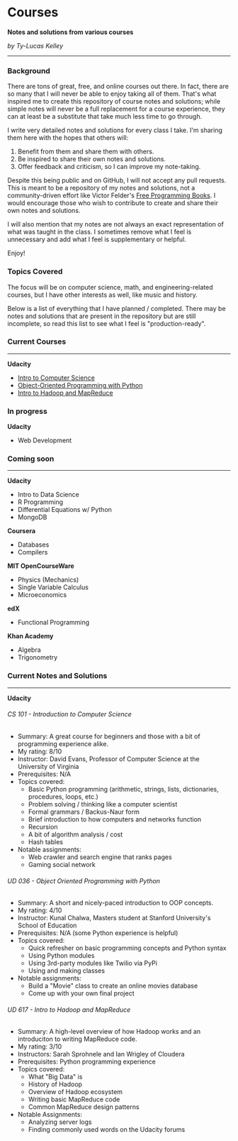 # Courses

**Notes and solutions from various courses**

*by Ty-Lucas Kelley*

---

### Background

There are tons of great, free, and online courses out there. In fact, there are so many that I will never be able to enjoy taking all of them. That's what inspired me to create this repository of course notes and solutions; while simple notes will never be a full replacement for a course experience, they can at least be a substitute that take much less time to go through.

I write very detailed notes and solutions for every class I take. I'm sharing them here with the hopes that others will:

1. Benefit from them and share them with others.
2. Be inspired to share their own notes and solutions.
3. Offer feedback and criticism, so I can improve my note-taking.

Despite this being public and on GitHub, I will not accept any pull requests. This is meant to be a repository of my notes and solutions, not a community-driven effort like Victor Felder's [Free Programming Books](https://github.com/vhf/free-programming-books). I would encourage those who wish to contribute to create and share their own notes and solutions.

I will also mention that my notes are not always an exact representation of what was taught in the class. I sometimes remove what I feel is unnecessary and add what I feel is supplementary or helpful.

Enjoy!

### Topics Covered

The focus will be on computer science, math, and engineering-related courses, but I have other interests as well, like music and history.

Below is a list of everything that I have planned / completed. There may be notes and solutions that are present in the repository but are still incomplete, so read this list to see what I feel is "production-ready".

### Current Courses

---

**Udacity**

* [Intro to Computer Science](#cs-101---introduction-to-computer-science)
* [Object-Oriented Programming with Python](#ud-036---object-oriented-programming-with-python)
* [Intro to Hadoop and MapReduce](#ud-617---intro-to-hadoop-and-mapreduce)

### In progress

**Udacity**

* Web Development 

### Coming soon

---

**Udacity**

* Intro to Data Science
* R Programming
* Differential Equations w/ Python
* MongoDB

**Coursera**

* Databases
* Compilers

**MIT OpenCourseWare**

* Physics (Mechanics)
* Single Variable Calculus
* Microeconomics

**edX**

* Functional Programming

**Khan Academy**

* Algebra
* Trigonometry

### Current Notes and Solutions

---

**Udacity**

###### CS 101 - Introduction to Computer Science
    
* Summary: A great course for beginners and those with a bit of programming experience alike.
* My rating: 8/10
* Instructor: David Evans, Professor of Computer Science at the University of Virginia
* Prerequisites: N/A
* Topics covered:
    * Basic Python programming (arithmetic, strings, lists, dictionaries, procedures, loops, etc.)
    * Problem solving / thinking like a computer scientist
    * Formal grammars / Backus-Naur form
    * Brief introduction to how computers and networks function
    * Recursion
    * A bit of algorithm analysis / cost
    * Hash tables
* Notable assignments:
    * Web crawler and search engine that ranks pages
    * Gaming social network

###### UD 036 - Object Oriented Programming with Python

* Summary: A short and nicely-paced introduction to OOP concepts.
* My rating: 4/10
* Instructor: Kunal Chalwa, Masters student at Stanford University's School of Education
* Prerequisites: N/A (some Python experience is helpful)
* Topics covered:
    * Quick refresher on basic programming concepts and Python syntax
    * Using Python modules
    * Using 3rd-party modules like Twilio via PyPi
    * Using and making classes
* Notable assignments:
    * Build a "Movie" class to create an online movies database
    * Come up with your own final project

###### UD 617 - Intro to Hadoop and MapReduce
    
* Summary: A high-level overview of how Hadoop works and an introduciton to writing MapReduce code.
* My rating: 3/10
* Instructors: Sarah Sprohnele and Ian Wrigley of Cloudera
* Prerequisites: Python programming experience
* Topics covered:
    * What "Big Data" is
    * History of Hadoop
    * Overview of Hadoop ecosystem
    * Writing basic MapReduce code
    * Common MapReduce design patterns
* Notable Assignments:
    * Analyzing server logs
    * Finding commonly used words on the Udacity forums
